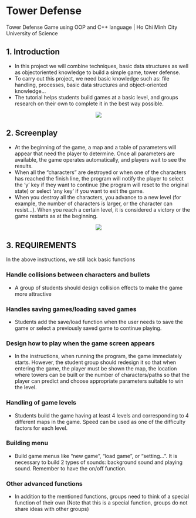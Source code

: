 # Tower Defense
Tower Defense Game using OOP and C++ language | Ho Chi Minh City University of Science
## 1. Introduction
- In this project we will combine techniques, basic data structures as well as objectoriented knowledge to build a simple game, tower defense.
- To carry out this project, we need basic knowledge such as: file handling, processes, basic data structures and object-oriented knowledge...
- The tutorial helps students build games at a basic level, and groups research on their own to complete it in the best way possible.

<p align="center">
  <img align="center" src="https://github.com/user-attachments/assets/9f8d20b0-e83d-484c-be6d-4e36a265945d"/>
</p>


## 2. Screenplay
- At the beginning of the game, a map and a table of parameters will appear that need the player to determine. Once all parameters are available, the game operates automatically, and players wait to see the results.
- When all the “characters” are destroyed or when one of the characters has reached the finish line, the program will notify the player to select the ‘y’ key if they want to continue (the program will reset to the original state) or select ‘any key’ if you want to exit the game.
- When you destroy all the characters, you advance to a new level (for example, the number of characters is larger, or the character can resist...). When you reach a certain level, it is considered a victory or the game restarts as at the beginning.
<p align="center">
  <img align="center" src="https://github.com/user-attachments/assets/40a80556-be26-43ae-b662-14fe34a00983"/>
</p>

## 3. REQUIREMENTS
In the above instructions, we still lack basic functions
### Handle collisions between characters and bullets
- A group of students should design collision effects to make the game more attractive
### Handles saving games/loading saved games
- Students add the save/load function when the user needs to save the game or select a previously saved game to continue playing.
### Design how to play when the game screen appears
- In the instructions, when running the program, the game immediately starts. However, the student group should redesign it so that when entering the game, the player must be shown the map, the location where towers can be built or the number of characters/paths so that the player can predict and choose appropriate parameters suitable to win the level.
### Handling of game levels
- Students build the game having at least 4 levels and corresponding to 4 different maps in the game. Speed can be used as one of the difficulty factors for each level.
### Building menu
- Build game menus like “new game”, “load game”, or “setting…”. It is necessary to build 2 types of sounds: background sound and playing sound. Remember to have the on/off function.
### Other advanced functions
- In addition to the mentioned functions, groups need to think of a special function of their own (Note that this is a special function, groups do not share ideas with other groups)

